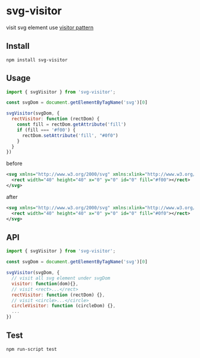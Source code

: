 # svg-visitor

visit svg element use [visitor pattern](https://en.wikipedia.org/wiki/Visitor_pattern)


## Install
```shell
npm install svg-visitor
```
## Usage
```javascript
import { svgVisitor } from 'svg-visitor';

const svgDom = document.getElementByTagName('svg')[0]

svgVisitor(svgDom, {
  rectVisitor: function (rectDom) {
    const fill = rectDom.getAttribute('fill')
    if (fill === '#f00') {
      rectDom.setAttribute('fill', "#0f0")
    }
  }
})
```
before

```svg
<svg xmlns="http://www.w3.org/2000/svg" xmlns:xlink="http://www.w3.org/1999/xlink" version="1.1" baseProfile="full" width="40" height="40" >
  <rect width="40" height="40" x="0" y="0" id="0" fill="#f00"></rect>
</svg>
```


after
```svg
<svg xmlns="http://www.w3.org/2000/svg" xmlns:xlink="http://www.w3.org/1999/xlink" version="1.1" baseProfile="full" width="40" height="40" >
  <rect width="40" height="40" x="0" y="0" id="0" fill="#0f0"></rect>
</svg>
```


## API

```javascript
import { svgVisitor } from 'svg-visitor';

const svgDom = document.getElementByTagName('svg')[0]

svgVisitor(svgDom, {
  // visit all svg element under svgDom
  visitor: function(dom){},
  // visit <rect>...</rect>
  rectVisitor: function (rectDom) {},
  // visit <circle>...</circle>
  circleVisitor: function (circleDom) {},
  ...
})
```


## Test

```shell
npm run-script test
```